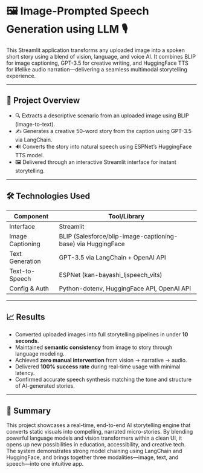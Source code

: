 # 🖼️ Image-Prompted Speech Generation using LLM 🎙️

This Streamlit application transforms any uploaded image into a spoken short story using a blend of vision, language, and voice AI. It combines BLIP for image captioning, GPT-3.5 for creative writing, and HuggingFace TTS for lifelike audio narration—delivering a seamless multimodal storytelling experience.

---

## 🎯 Project Overview

- 🔍 Extracts a descriptive scenario from an uploaded image using BLIP (image-to-text).
- ✍️ Generates a creative 50-word story from the caption using GPT-3.5 via LangChain.
- 🔊 Converts the story into natural speech using ESPNet’s HuggingFace TTS model.
- 🖼️ Delivered through an interactive Streamlit interface for instant storytelling.

---

## 🛠️ Technologies Used

| Component         | Tool/Library                                           |
|------------------|--------------------------------------------------------|
| Interface         | Streamlit                                              |
| Image Captioning  | BLIP (Salesforce/blip-image-captioning-base) via HuggingFace |
| Text Generation   | GPT-3.5 via LangChain + OpenAI API                     |
| Text-to-Speech    | ESPNet (kan-bayashi_ljspeech_vits)                     |
| Config & Auth     | Python-dotenv, HuggingFace API, OpenAI API             |

---

## 📈 Results

- Converted uploaded images into full storytelling pipelines in under **10 seconds**.
- Maintained **semantic consistency** from image to story through language modeling.
- Achieved **zero manual intervention** from vision → narrative → audio.
- Delivered **100% success rate** during real-time usage with minimal latency.
- Confirmed accurate speech synthesis matching the tone and structure of AI-generated stories.

---

## 🧾 Summary

This project showcases a real-time, end-to-end AI storytelling engine that converts static visuals into compelling, narrated micro-stories. By blending powerful language models and vision transformers within a clean UI, it opens up new possibilities in education, accessibility, and creative tech. The system demonstrates strong model chaining using LangChain and HuggingFace, and brings together three modalities—image, text, and speech—into one intuitive app.

